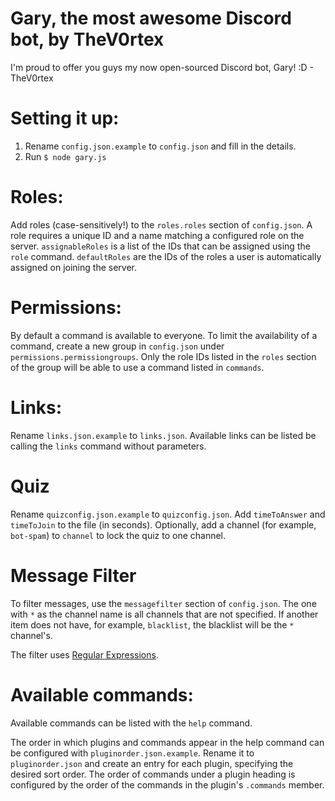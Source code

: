# Gary, the most awesome Discord bot, by TheV0rtex
I'm proud to offer you guys my now open-sourced Discord bot, Gary! :D - TheV0rtex

# Setting it up:

1. Rename `config.json.example` to `config.json` and fill in the details.
2. Run `$ node gary.js`

# Roles:

Add roles (case-sensitively!) to the `roles.roles` section of `config.json`. A role requires a unique ID and a name matching a configured role on the server. `assignableRoles` is a list of the IDs that can be assigned using the `role` command. `defaultRoles` are the IDs of the roles a user is automatically assigned on joining the server.

# Permissions:

By default a command is available to everyone. To limit the availability of a command, create a new group in `config.json` under `permissions.permissiongroups`. Only the role IDs listed in the `roles` section of the group will be able to use a command listed in `commands`.

# Links:

Rename `links.json.example` to `links.json`. Available links can be listed be calling the `links` command without parameters.

# Quiz

Rename `quizconfig.json.example` to `quizconfig.json`. Add `timeToAnswer` and `timeToJoin` to the file (in seconds). Optionally, add a channel (for example, `bot-spam`) to `channel` to lock the quiz to one channel.

# Message Filter

To filter messages, use the `messagefilter` section of `config.json`. The one with `*` as the channel name is all channels that are not specified. If another item does not have, for example, `blacklist`, the blacklist will be the `*` channel's.

The filter uses [Regular Expressions](https://developer.mozilla.org/en-US/docs/Web/JavaScript/Guide/Regular_Expressions).

# Available commands:

Available commands can be listed with the `help` command.

The order in which plugins and commands appear in the help command can be configured with `pluginorder.json.example`. Rename it to `pluginorder.json` and create an entry for each plugin, specifying the desired sort order. The order of commands under a plugin heading is configured by the order of the commands in the plugin's `.commands` member.
